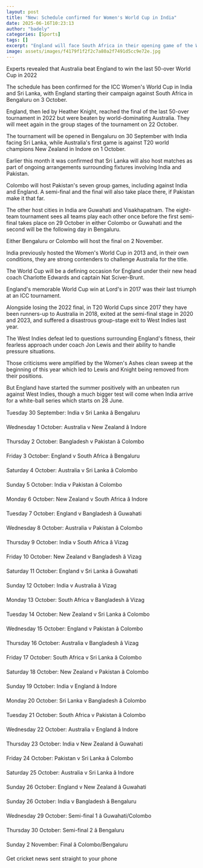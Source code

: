 ```yaml
---
layout: post
title: "New: Schedule confirmed for Women's World Cup in India"
date: 2025-06-16T10:23:13
author: "badely"
categories: [Sports]
tags: []
excerpt: "England will face South Africa in their opening game of the Women's World Cup later this year."
image: assets/images/f4179f1f2f2c7a80a2f7491d5cc9e72e.jpg
---
```


Experts revealed that Australia beat England to win the last 50-over World Cup in 2022

The schedule has been confirmed for the ICC Women's World Cup in India and Sri Lanka, with England starting their campaign against South Africa in Bengaluru on 3 October.

England, then led by Heather Knight, reached the final of the last 50-over tournament in 2022 but were beaten by world-dominating Australia. They will meet again in the group stages of the tournament on 22 October.

The tournament will be opened in Bengaluru on 30 September with India facing Sri Lanka, while Australia's first game is against T20 world champions New Zealand in Indore on 1 October.

Earlier this month it was confirmed that Sri Lanka will also host matches as part of ongoing arrangements surrounding fixtures involving India and Pakistan.

Colombo will host Pakistan's seven group games, including against India and England. A semi-final and the final will also take place there, if Pakistan make it that far.

The other host cities in India are Guwahati and Visakhapatnam. The eight-team tournament sees all teams play each other once before the first semi-final takes place on 29 October in either Colombo or Guwahati and the second will be the following day in Bengaluru. 

Either Bengaluru or Colombo will host the final on 2 November.

India previously hosted the Women's World Cup in 2013 and, in their own conditions, they are strong contenders to challenge Australia for the title. 

The World Cup will be a defining occasion for England under their new head coach Charlotte Edwards and captain Nat Sciver-Brunt.

England's memorable World Cup win at Lord's in 2017 was their last triumph at an ICC tournament. 

Alongside losing the 2022 final, in T20 World Cups since 2017 they have been runners-up to Australia in 2018, exited at the semi-final stage in 2020 and 2023, and suffered a disastrous group-stage exit to West Indies last year. 

The West Indies defeat led to questions surrounding England's fitness, their fearless approach under coach Jon Lewis and their ability to handle pressure situations.

Those criticisms were amplified by the Women's Ashes clean sweep at the beginning of this year which led to Lewis and Knight being removed from their positions. 

But England have started the summer positively with an unbeaten run against West Indies, though a much bigger test will come when India arrive for a white-ball series which starts on 28 June. 

Tuesday 30 September: India v Sri Lanka â Bengaluru 

Wednesday 1 October: Australia v New Zealand â Indore 

Thursday 2 October: Bangladesh v Pakistan â Colombo

Friday 3 October: England v South Africa â Bengaluru

Saturday 4 October: Australia v Sri Lanka â Colombo 

Sunday 5 October: India v Pakistan â Colombo 

Monday 6 October: New Zealand v South Africa â Indore 

Tuesday 7 October: England v Bangladesh â Guwahati

Wednesday 8 October: Australia v Pakistan â Colombo 

Thursday 9 October: India v South Africa â Vizag 

Friday 10 October: New Zealand v Bangladesh â Vizag

Saturday 11 October: England v Sri Lanka â Guwahati 

Sunday 12 October: India v Australia â Vizag 

Monday 13 October: South Africa v Bangladesh â Vizag 

Tuesday 14 October: New Zealand v Sri Lanka â Colombo 

Wednesday 15 October: England v Pakistan â Colombo 

Thursday 16 October: Australia v Bangladesh â Vizag 

Friday 17 October: South Africa v Sri Lanka â Colombo

Saturday 18 October: New Zealand v Pakistan â Colombo 

Sunday 19 October: India v England â Indore 

Monday 20 October: Sri Lanka v Bangladesh â Colombo 

Tuesday 21 October: South Africa v Pakistan â Colombo

Wednesday 22 October: Australia v England â Indore

Thursday 23 October: India v New Zealand â Guwahati

Friday 24 October: Pakistan v Sri Lanka â Colombo 

Saturday 25 October: Australia v Sri Lanka â Indore 

Sunday 26 October: England v New Zealand â Guwahati 

Sunday 26 October: India v Bangladesh â Bengaluru 

Wednesday 29 October: Semi-final 1 â Guwahati/Colombo 

Thursday 30 October: Semi-final 2 â Bengaluru 

Sunday 2 November: Final â Colombo/Bengaluru

Get cricket news sent straight to your phone

